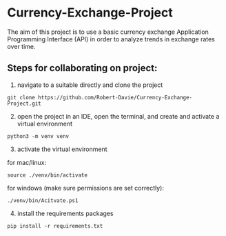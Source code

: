 # Currency-Exchange-Project

The aim of this project is to use a basic currency exchange Application Programming Interface (API) in order to analyze trends in exchange rates over time.

## Steps for collaborating on project:

1. navigate to a suitable directly and clone the project
```
git clone https://github.com/Robert-Davie/Currency-Exchange-Project.git
```
2. open the project in an IDE, open the terminal, and create and activate a virtual environment
```
python3 -m venv venv
```
3. activate the virtual environment

for mac/linux:
```
source ./venv/bin/activate
```
for windows (make sure permissions are set correctly):
```
./venv/bin/Acitvate.ps1
```
4. install the requirements packages
```
pip install -r requirements.txt
```
